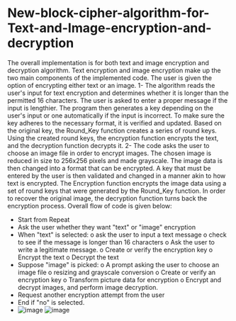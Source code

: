 # New-block-cipher-algorithm-for-Text-and-Image-encryption-and-decryption
The overall implementation is for both text and image encryption and decryption algorithm. Text encryption
and image encryption make up the two main components of the implemented code. The user is given the
option of encrypting either text or an image.
1- The algorithm reads the user's input for text encryption and determines whether it is longer than the
permitted 16 characters. The user is asked to enter a proper message if the input is lengthier. The
program then generates a key depending on the user's input or one automatically if the input is
incorrect. To make sure the key adheres to the necessary format, it is verified and updated. Based
on the original key, the Round_Key function creates a series of round keys. Using the created round
keys, the encryption function encrypts the text, and the decryption function decrypts it.
2- The code asks the user to choose an image file in order to encrypt images. The chosen image is
reduced in size to 256x256 pixels and made grayscale. The image data is then changed into a format
that can be encrypted. A key that must be entered by the user is then validated and changed in a
manner akin to how text is encrypted. The Encryption function encrypts the image data using a set
of round keys that were generated by the Round_Key function. In order to recover the original
image, the decryption function turns back the encryption process.
Overall flow of code is given below:
- Start from Repeat
- Ask the user whether they want "text" or "image" encryption
- When "text" is selected:
o ask the user to input a text message
o check to see if the message is longer than 16 characters
o Ask the user to write a legitimate message.
o Create or verify the encryption key
o Encrypt the text
o Decrypt the text
- Suppose "image" is picked:
o A prompt asking the user to choose an image file
o resizing and grayscale conversion
o Create or verify an encryption key
o Transform picture data for encryption
o Encrypt and decrypt images, and perform image decryption.
- Request another encryption attempt from the user
- End if "no" is selected.
- ![image](https://github.com/KamranSaeed32/New-block-cipher-algorithm-for-Text-and-Image-encryption-and-decryption/assets/122801435/58e59277-a3fd-4a32-85c3-3281d87b790d)
![image](https://github.com/KamranSaeed32/New-block-cipher-algorithm-for-Text-and-Image-encryption-and-decryption/assets/122801435/daaafa2b-1d7a-4f75-848d-d019ae5cf36a)
